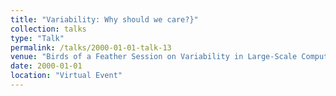 ```yaml
---
title: "Variability: Why should we care?}"
collection: talks
type: "Talk"
permalink: /talks/2000-01-01-talk-13
venue: "Birds of a Feather Session on Variability in Large-Scale Computing Systems, held in conjunction with the SC'15 Conference, Austin, TX, November 2015"
date: 2000-01-01
location: "Virtual Event"
---
```

